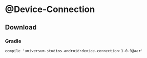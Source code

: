 @Device-Connection
===============

## Download ##

### Gradle ###

    compile 'universum.studios.android:device-connection:1.0.0@aar'
